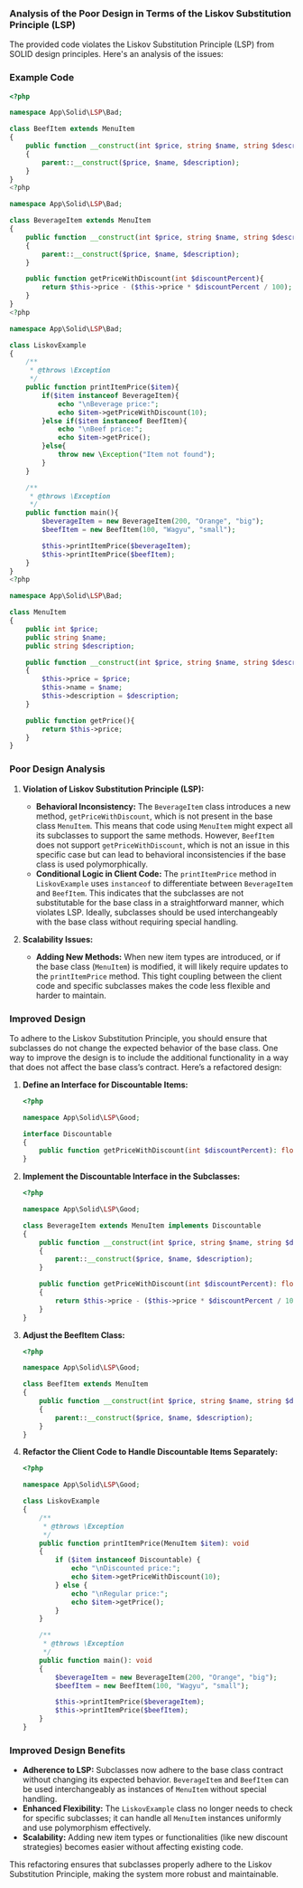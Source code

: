 ### Analysis of the Poor Design in Terms of the Liskov Substitution Principle (LSP)

The provided code violates the Liskov Substitution Principle (LSP) from SOLID design principles. Here's an analysis of the issues:

### Example Code

```php
<?php

namespace App\Solid\LSP\Bad;

class BeefItem extends MenuItem
{
    public function __construct(int $price, string $name, string $description)
    {
        parent::__construct($price, $name, $description);
    }
}
<?php

namespace App\Solid\LSP\Bad;

class BeverageItem extends MenuItem
{
    public function __construct(int $price, string $name, string $description)
    {
        parent::__construct($price, $name, $description);
    }

    public function getPriceWithDiscount(int $discountPercent){
        return $this->price - ($this->price * $discountPercent / 100);
    }
}
<?php

namespace App\Solid\LSP\Bad;

class LiskovExample
{
    /**
     * @throws \Exception
     */
    public function printItemPrice($item){
        if($item instanceof BeverageItem){
            echo "\nBeverage price:";
            echo $item->getPriceWithDiscount(10);
        }else if($item instanceof BeefItem){
            echo "\nBeef price:";
            echo $item->getPrice();
        }else{
            throw new \Exception("Item not found");
        }
    }

    /**
     * @throws \Exception
     */
    public function main(){
        $beverageItem = new BeverageItem(200, "Orange", "big");
        $beefItem = new BeefItem(100, "Wagyu", "small");

        $this->printItemPrice($beverageItem);
        $this->printItemPrice($beefItem);
    }
}
<?php

namespace App\Solid\LSP\Bad;

class MenuItem
{
    public int $price;
    public string $name;
    public string $description;

    public function __construct(int $price, string $name, string $description)
    {
        $this->price = $price;
        $this->name = $name;
        $this->description = $description;
    }

    public function getPrice(){
        return $this->price;
    }
}
```

### Poor Design Analysis

1. **Violation of Liskov Substitution Principle (LSP):**
    - **Behavioral Inconsistency:** The `BeverageItem` class introduces a new method, `getPriceWithDiscount`, which is not present in the base class `MenuItem`. This means that code using `MenuItem` might expect all its subclasses to support the same methods. However, `BeefItem` does not support `getPriceWithDiscount`, which is not an issue in this specific case but can lead to behavioral inconsistencies if the base class is used polymorphically.
    - **Conditional Logic in Client Code:** The `printItemPrice` method in `LiskovExample` uses `instanceof` to differentiate between `BeverageItem` and `BeefItem`. This indicates that the subclasses are not substitutable for the base class in a straightforward manner, which violates LSP. Ideally, subclasses should be used interchangeably with the base class without requiring special handling.

2. **Scalability Issues:**
    - **Adding New Methods:** When new item types are introduced, or if the base class (`MenuItem`) is modified, it will likely require updates to the `printItemPrice` method. This tight coupling between the client code and specific subclasses makes the code less flexible and harder to maintain.

### Improved Design

To adhere to the Liskov Substitution Principle, you should ensure that subclasses do not change the expected behavior of the base class. One way to improve the design is to include the additional functionality in a way that does not affect the base class’s contract. Here’s a refactored design:

1. **Define an Interface for Discountable Items:**

   ```php
   <?php

   namespace App\Solid\LSP\Good;

   interface Discountable
   {
       public function getPriceWithDiscount(int $discountPercent): float;
   }
   ```

2. **Implement the Discountable Interface in the Subclasses:**

   ```php
   <?php

   namespace App\Solid\LSP\Good;

   class BeverageItem extends MenuItem implements Discountable
   {
       public function __construct(int $price, string $name, string $description)
       {
           parent::__construct($price, $name, $description);
       }

       public function getPriceWithDiscount(int $discountPercent): float
       {
           return $this->price - ($this->price * $discountPercent / 100);
       }
   }
   ```

3. **Adjust the BeefItem Class:**

   ```php
   <?php

   namespace App\Solid\LSP\Good;

   class BeefItem extends MenuItem
   {
       public function __construct(int $price, string $name, string $description)
       {
           parent::__construct($price, $name, $description);
       }
   }
   ```

4. **Refactor the Client Code to Handle Discountable Items Separately:**

   ```php
   <?php

   namespace App\Solid\LSP\Good;

   class LiskovExample
   {
       /**
        * @throws \Exception
        */
       public function printItemPrice(MenuItem $item): void
       {
           if ($item instanceof Discountable) {
               echo "\nDiscounted price:";
               echo $item->getPriceWithDiscount(10);
           } else {
               echo "\nRegular price:";
               echo $item->getPrice();
           }
       }

       /**
        * @throws \Exception
        */
       public function main(): void
       {
           $beverageItem = new BeverageItem(200, "Orange", "big");
           $beefItem = new BeefItem(100, "Wagyu", "small");

           $this->printItemPrice($beverageItem);
           $this->printItemPrice($beefItem);
       }
   }
   ```

### Improved Design Benefits

- **Adherence to LSP:** Subclasses now adhere to the base class contract without changing its expected behavior. `BeverageItem` and `BeefItem` can be used interchangeably as instances of `MenuItem` without special handling.
- **Enhanced Flexibility:** The `LiskovExample` class no longer needs to check for specific subclasses; it can handle all `MenuItem` instances uniformly and use polymorphism effectively.
- **Scalability:** Adding new item types or functionalities (like new discount strategies) becomes easier without affecting existing code.

This refactoring ensures that subclasses properly adhere to the Liskov Substitution Principle, making the system more robust and maintainable.
